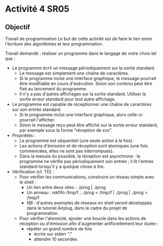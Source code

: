 # Activité 4 SR05

## Objectif
Travail de programmation
Le but de cette activité est de faire le lien entre l'écriture des algorithmes et leur programmation.

Travail demandé : réaliser un programme dans le langage de votre choix tel que :

- Le programme écrit un message périodiquement sur la sortie standard.
  - Le message est simplement une chaîne de caractères.
  - Si le programme inclut une interface graphique, le message pourrait être modifiable en cours d'exécution. Sinon son contenu peut être fixé au lancement du programme.
  - Il n'y a pas d'autres affichages sur la sortie standard. Utiliser la sortie erreur standard pour tout autre affichage.
- Le programme est capable de réceptionner une chaîne de caractères sur son entrée standard.
  - Si le programme inclut une interface graphique, alors celle-ci pourrait l'afficher.
  - Sinon le message reçu peut être affiché sur la sortie erreur standard, par exemple sous la forme "réception de xxx".
- Propriétés :
  - Le programme est séquentiel (une seule action à la fois).
  - Les actions d'émission et de réception sont atomiques (une fois commencées, elles ne sont pas interrompues).
  - Dans la mesure du possible, la réception est asynchrone : le programme ne vérifie pas périodiquement son entrée ; il lit l'entrée standard lorsqu'il y a quelque chose à lire.
- Vérification (cf. TD) :
  - Pour vérifier les communications, construire un réseau simple avec le shell :
    - Un lien entre deux sites : ./prog | ./prog
    - Un anneau : mkfifo /tmp/f ; ./prog < /tmp/f | ./prog | ./prog > /tmp/f
    - NB : d'autres exemples de réseaux en shell seront développés dans le tutoriel Airplug, dans le cadre du projet de programmation.
  - Pour vérifier l'atomicité, ajouter une boucle dans les actions de réception ou d'émission afin d'augmenter artificiellement leur durée :
    - répéter un grand nombre de fois
      - écrire sur stderr "."
      - attendre 10 secondes